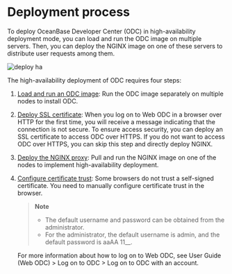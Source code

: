 Deployment process 
=======================================

To deploy OceanBase Developer Center (ODC) in high-availability deployment mode, you can load and run the ODC image on multiple servers. Then, you can deploy the NGINX image on one of these servers to distribute user requests among them. 

![deploy ha](https://obbusiness-private.oss-cn-shanghai.aliyuncs.com/doc/img/odc/400/%E9%83%A8%E7%BD%B2%E9%AB%98%E5%8F%AF%E7%94%A8-EN.png)

The high-availability deployment of ODC requires four steps:

1. [Load and run an ODC image](../4.deploy-the-ha-odc/2.load-and-run-ha-odc-images.md): Run the ODC image separately on multiple nodes to install ODC.

   

2. [Deploy SSL certificate](../4.deploy-the-ha-odc/3.deploy-ssl-certificates.md): When you log on to Web ODC in a browser over HTTP for the first time, you will receive a message indicating that the connection is not secure. To ensure access security, you can deploy an SSL certificate to access ODC over HTTPS. If you do not want to access ODC over HTTPS, you can skip this step and directly deploy NGINX.

   

3. [Deploy the NGINX proxy](../4.deploy-the-ha-odc/4.deploy-nginx-proxy.md): Pull and run the NGINX image on one of the nodes to implement high-availability deployment.

   

4. [Configure certificate trust](../4.deploy-the-ha-odc/5.configure-certificate-trust.md): Some browsers do not trust a self-signed certificate. You need to manually configure certificate trust in the browser. 

   > **Note** <br>
   > - The default username and password can be obtained from the administrator.<br>
   > - For the administrator, the default username is admin, and the default password is aaAA 11__.

     
    For more information about how to log on to Web ODC, see User Guide (Web ODC) > Log on to ODC > Log on to ODC with an account.